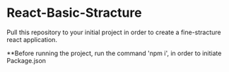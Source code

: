 # React-Basic-Stracture
Pull this repository to your initial project in order to create a fine-stracture react application.</br>

**Before running the project, run the command 'npm i', in order to initiate Package.json
